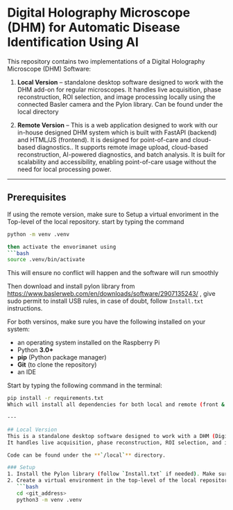 # Digital Holography Microscope (DHM) for Automatic Disease Identification Using AI

This repository contains two implementations of a Digital Holography Microscope (DHM) Software:  
1. **Local Version** – standalone desktop software designed to work with the DHM add-on for regular microscopes. It handles live acquisition, phase reconstruction, ROI selection, and image processing locally using the connected Basler camera and the Pylon library. Can be found under the local directory  

2. **Remote Version** – This is a web application designed to work with our in-house designed DHM system which is built with FastAPI (backend) and HTML/JS (frontend). It is designed for point-of-care and cloud-based diagnostics.. It supports remote image upload, cloud-based reconstruction, AI-powered diagnostics, and batch analysis. It is built for scalability and accessibility, enabling point-of-care usage without the need for local processing power. 

---

## Prerequisites

If using the remote version, make sure to Setup a virtual envoriment in the Top-level of the local repository.
start by typing the command
```bash
python -m venv .venv

then activate the envorimanet using
```bash
source .venv/bin/activate
```
This will ensure no conflict will happen and the software will run smoothly

Then download and install pylon library from https://www.baslerweb.com/en/downloads/software/2907135243/ , give sudo permit to install USB rules, in case of doubt, follow `Install.txt` instructions.

For both versinos, make sure you have the following installed on your system:
- an operating system installed on the Raspberry Pi
- Python **3.0+**
- **pip** (Python package manager)
- **Git** (to clone the repository)
- an IDE 

Start by typing the following command in the terminal:
```bash
pip install -r requirements.txt
Which will install all dependencies for both local and remote (front & back ends) versions

---

## Local Version
This is a standalone desktop software designed to work with a DHM (Digital Holographic Microscopy) add-on for regular microscopes.  
It handles live acquisition, phase reconstruction, ROI selection, and image processing locally using the connected Basler camera and the Pylon library.  

Code can be found under the **`/local`** directory.

### Setup
1. Install the Pylon library (follow `Install.txt` if needed). Make sure to give `sudo` permission to install USB rules.
2. Create a virtual environment in the top-level of the local repository:
   ```bash
   cd <git_address>
   python3 -m venv .venv

